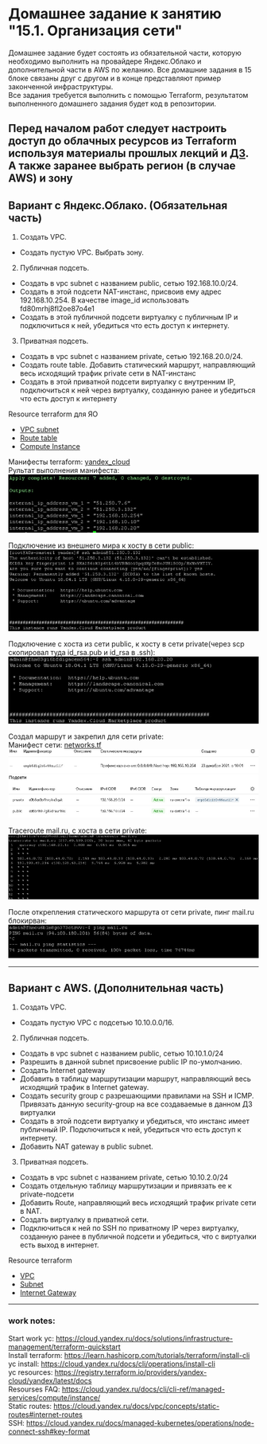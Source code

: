 # Домашнее задание к занятию "15.1. Организация сети"

Домашнее задание будет состоять из обязательной части, которую необходимо выполнить на провайдере Яндекс.Облако и дополнительной части в AWS по желанию. Все домашние задания в 15 блоке связаны друг с другом и в конце представляют пример законченной инфраструктуры.  
Все задания требуется выполнить с помощью Terraform, результатом выполненного домашнего задания будет код в репозитории. 

Перед началом работ следует настроить доступ до облачных ресурсов из Terraform используя материалы прошлых лекций и [ДЗ](https://github.com/netology-code/virt-homeworks/tree/master/07-terraform-02-syntax ). А также заранее выбрать регион (в случае AWS) и зону
---
## Вариант с Яндекс.Облако. (Обязательная часть)

1. Создать VPC.
- Создать пустую VPC. Выбрать зону.
2. Публичная подсеть.
- Создать в vpc subnet с названием public, сетью 192.168.10.0/24.
- Создать в этой подсети NAT-инстанс, присвоив ему адрес 192.168.10.254. В качестве image_id использовать fd80mrhj8fl2oe87o4e1
- Создать в этой публичной подсети виртуалку с публичным IP и подключиться к ней, убедиться что есть доступ к интернету.
3. Приватная подсеть.
- Создать в vpc subnet с названием private, сетью 192.168.20.0/24.
- Создать route table. Добавить статический маршрут, направляющий весь исходящий трафик private сети в NAT-инстанс
- Создать в этой приватной подсети виртуалку с внутренним IP, подключиться к ней через виртуалку, созданную ранее и убедиться что есть доступ к интернету

Resource terraform для ЯО
- [VPC subnet](https://registry.terraform.io/providers/yandex-cloud/yandex/latest/docs/resources/vpc_subnet)
- [Route table](https://registry.terraform.io/providers/yandex-cloud/yandex/latest/docs/resources/vpc_route_table)
- [Compute Instance](https://registry.terraform.io/providers/yandex-cloud/yandex/latest/docs/resources/compute_instance)

Манифесты terraform: [yandex_cloud](https://github.com/murzinvit/15.1_cloud_vpc/tree/main/yandex) </br>
Рультат выполнения манифеста: </br>
![](https://github.com/murzinvit/screen_1/blob/d182afba22863c57b642f7e1aca02900352592e1/YC_terraform_init_ok.jpg) </br>

Подключение из внешнего мира к хосту в сети public: </br>
![](https://github.com/murzinvit/screen_1/blob/d182afba22863c57b642f7e1aca02900352592e1/YC_login_in_vm2_ok.jpg) </br>

Подключение с хоста из сети public, к хосту в сети private(через scp скопировал туда id_rsa.pub и id_rsa в .ssh): </br>
![](https://github.com/murzinvit/screen_1/blob/17e43f2b190007a6a3fd7a4d65d089ec75d6afd1/YC_login_in_vm3_ok.jpg) </br>

Создал маршрут и закрепил для сети private: </br>
Манифест сети: [networks.tf](https://github.com/murzinvit/15.1_cloud_vpc/blob/main/yandex/networks.tf) </br>
![](https://github.com/murzinvit/screen_1/blob/e66fe5197cf9fcd9ec28cc08a56e1ab85fdded5c/YC_static_route_private.jpg) </br>
![](https://github.com/murzinvit/screen_1/blob/f2dd4ad07716b50b75c5c7c8709d1f61133aef84/YC_route_in_net_private.jpg) </br>

Traceroute mail.ru, с хоста в сети private: </br>
![](https://github.com/murzinvit/screen_1/blob/b818440611936d4f34ceab0d6de61f86b6576b66/YC_traceroute_in_vm3.jpg) </br>

После открепления статического маршрута от сети private, пинг mail.ru блокирван: </br>
![](https://github.com/murzinvit/screen_1/blob/d23796a39e446b4696a962d24521cf760bf4fc9d/YC_after_delete_static_route.jpg) </br>


---
## Вариант с  AWS. (Дополнительная часть)

1. Создать VPC.
- Cоздать пустую VPC с подсетью 10.10.0.0/16.
2. Публичная подсеть.
- Создать в vpc subnet с названием public, сетью 10.10.1.0/24
- Разрешить в данной subnet присвоение public IP по-умолчанию. 
- Создать Internet gateway 
- Добавить в таблицу маршрутизации маршрут, направляющий весь исходящий трафик в Internet gateway.
- Создать security group с разрешающими правилами на SSH и ICMP. Привязать данную security-group на все создаваемые в данном ДЗ виртуалки
- Создать в этой подсети виртуалку и убедиться, что инстанс имеет публичный IP. Подключиться к ней, убедиться что есть доступ к интернету.
- Добавить NAT gateway в public subnet.
3. Приватная подсеть.
- Создать в vpc subnet с названием private, сетью 10.10.2.0/24
- Создать отдельную таблицу маршрутизации и привязать ее к private-подсети
- Добавить Route, направляющий весь исходящий трафик private сети в NAT.
- Создать виртуалку в приватной сети.
- Подключиться к ней по SSH по приватному IP через виртуалку, созданную ранее в публичной подсети и убедиться, что с виртуалки есть выход в интернет.

Resource terraform
- [VPC](https://registry.terraform.io/providers/hashicorp/aws/latest/docs/resources/vpc)
- [Subnet](https://registry.terraform.io/providers/hashicorp/aws/latest/docs/resources/subnet)
- [Internet Gateway](https://registry.terraform.io/providers/hashicorp/aws/latest/docs/resources/internet_gateway)

---

### work notes:
Start work yc: https://cloud.yandex.ru/docs/solutions/infrastructure-management/terraform-quickstart </br>
Install terraform: https://learn.hashicorp.com/tutorials/terraform/install-cli </br>
yc install: https://cloud.yandex.ru/docs/cli/operations/install-cli </br>
yc resources: https://registry.terraform.io/providers/yandex-cloud/yandex/latest/docs </br>
Resourses FAQ: https://cloud.yandex.ru/docs/cli/cli-ref/managed-services/compute/instance/ </br>
Static routes: https://cloud.yandex.ru/docs/vpc/concepts/static-routes#internet-routes </br>
SSH:  https://cloud.yandex.ru/docs/managed-kubernetes/operations/node-connect-ssh#key-format </br>
